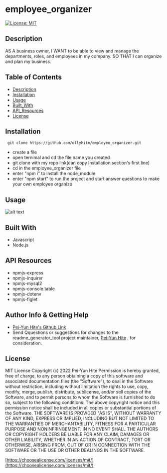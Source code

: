 # employee_organizer

[![License: MIT](https://img.shields.io/badge/License-MIT-yellow.svg)](https://opensource.org/licenses/MIT)

## Description

AS A business owner, I WANT to be able to view and manage the departments, roles, and employees in my company. SO THAT I can organize and plan my business.

## Table of Contents

- [Description](#description)
- [Installation](#installation)
- [Usage](#usage)
- [Built_With](#built-with)
- [API_Resources](#api-resources)
- [License](#license)

## Installation

```
 git clone https://github.com/ollyhite/employee_organizer.git
```

- create a file
- open ternimal and cd the file name you created
- git clone with my repo link(can copy Installation section's first line)
- cd in the employee_organizer file
- enter "npm i" to install the node_module
- enter "npm start" to run the project and start answer questions to make your own employee organize

## Usage

![alt text](./dist/images/)

## Built With

- Javascript
- Node.js

## API Resources

- npmjs-express
- npmjs-inquirer
- npmjs-mysql2
- npmjs-console.table
- npmjs-dotenv
- npmjs-figlet

## Author Info & Getting Help

- [Pei-Yun Hite's Github Link](https://github.com/ollyhite)
- Send Qquestions or suggestions for changes to the readme_generator_tool project maintainer, [Pei-Yun Hite](mailto:ollyhite8520@gmail.com?subject=[GitHub]%20employee_organizer%20) , for consideration.

## License

MIT License
Copyright (c) 2022 Pei-Yun Hite
Permission is hereby granted, free of charge, to any person obtaining a copy of this software and associated documentation files (the "Software"), to deal in the Software without restriction, including without limitation the rights to use, copy, modify, merge, publish, distribute, sublicense, and/or sell copies of the Software, and to permit persons to whom the Software is furnished to do so, subject to the following conditions:
The above copyright notice and this permission notice shall be included in all copies or substantial portions of the Software.
THE SOFTWARE IS PROVIDED "AS IS", WITHOUT WARRANTY OF ANY KIND, EXPRESS OR IMPLIED, INCLUDING BUT NOT LIMITED TO THE WARRANTIES OF MERCHANTABILITY, FITNESS FOR A PARTICULAR PURPOSE AND NONINFRINGEMENT. IN NO EVENT SHALL THE AUTHORS OR COPYRIGHT HOLDERS BE LIABLE FOR ANY CLAIM, DAMAGES OR OTHER LIABILITY, WHETHER IN AN ACTION OF CONTRACT, TORT OR OTHERWISE, ARISING FROM, OUT OF OR IN CONNECTION WITH THE SOFTWARE OR THE USE OR OTHER DEALINGS IN THE SOFTWARE.

[https://choosealicense.com/licenses/mit/](https://choosealicense.com/licenses/mit/)
